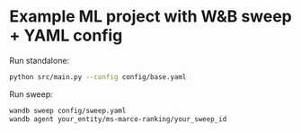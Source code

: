 # Example ML project with W&B sweep + YAML config

Run standalone:

```bash
python src/main.py --config config/base.yaml
```

Run sweep:

```bash
wandb sweep config/sweep.yaml
wandb agent your_entity/ms-marco-ranking/your_sweep_id
```
